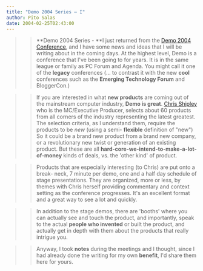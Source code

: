 ```yaml
---
title: "Demo 2004 Series – I"
author: Pito Salas
date: 2004-02-25T02:43:00
---
```



>>

>> **Demo 2004 Series - **I just returned from the [Demo 2004
Conference](<http://www.demo.com/demo/demonstrators/2004/page772.html>), and I
have some news and ideas that I will be writing about in the coming days. At
the highest level, Demo is a conference that I've been going to for years. It
is in the same league or family as PC Forum and Agenda. You might call it one
of the  **legacy** conferences (… to contrast it with the new **cool**
conferences such as the **Emerging Technology Forum** and BloggerCon.)

>>

>>  
>
>>

>> If you are interested in what **new products** are coming out of the
mainstream computer industry, **Demo is great**. [Chris
Shipley](<http://cshipley.typepad.com/chris_shipley_group/>) who is the
MC/Executive Producer, selects about 60 products from all corners of the
industry representing the latest greatest. The selection criteria, as I
understand them, require the products to be _new_ (using a semi- **flexible**
definition of "new") So it could be a brand new product from a brand new
company, or a revolutionary new twist or generation of an existing product.
But these are all **hard-core-we-intend-to-make-a-lot-of-money** kinds of
deals, vs. the 'other kind' of product.

>>

>>  
>
>>

>> Products that are especially interesting (to Chris) are put onto a break-
neck, 7 minute per demo, one and a half day schedule of stage presentations.
They are organized, more or less, by themes with Chris herself providing
commentary and context setting as the conference progresses. It's an excellent
format and a great way to see a lot and quickly.

>>

>>  
>
>>

>> In addition to the stage demos, there are 'booths' where you can actually
see and touch the product, and importantly, speak to the actual **people who
invented** or built the product, and actually get in depth with them about the
products that really intrigue you.

>>

>>  
>
>>

>> Anyway, I took **notes** during the meetings and I thought, since I had
already done the writing for my own **benefit**, I'd share them here for
yours.


